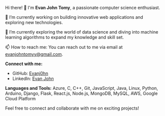Hi there! 👋 I'm **Evan John Tomy**, a passionate computer science enthusiast.

🔭 I’m currently working on building innovative web applications and exploring new technologies.

🌱 I’m currently exploring the world of data science and diving into machine learning algorithms to expand my knowledge and skill set.

📫 How to reach me: You can reach out to me via email at evanjohntomyy@gmail.com.


**Connect with me:**

- GitHub: [Evanj0hn](https://github.com/Evanj0hn)                                       
- LinkedIn: [Evan John](www.linkedin.com/in/evantomy)
  

**Languages and Tools:**
Azure, C, C++, Git, JavaScript, Java, Linux, Python, Arduino, Django, Flask, React.js, Node.js, MongoDB, MySQL, AWS, Google Cloud Platform

Feel free to connect and collaborate with me on exciting projects!

